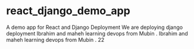 # react_django_demo_app
A demo app for React and Django Deployment
We are deploying django deployment
Ibrahim and maheh learning devops from Mubin .
Ibrahim and maheh learning devops from Mubin . 22
